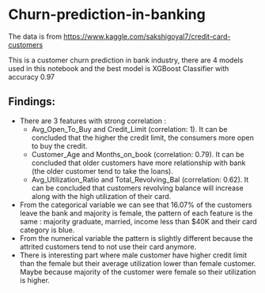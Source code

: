 # Churn-prediction-in-banking
The data is from https://www.kaggle.com/sakshigoyal7/credit-card-customers

This is a customer churn prediction in bank industry, there are 4 models used in this notebook and the best model is XGBoost Classifier with accuracy 0.97 

## Findings:

* There are 3 features with strong correlation :
  * Avg_Open_To_Buy and Credit_Limit (correlation: 1). It can be concluded that the higher the credit limit,  the consumers more open to buy the credit.
  * Customer_Age and Months_on_book (correlation: 0.79). It can be concluded that older customers have more relationship with bank (the older customer tend to take the loans).
  * Avg_Utilization_Ratio and Total_Revolving_Bal (correlation: 0.62). It can be concluded that customers revolving balance will increase along with the high utilization of their card.
* From the categorical variable we can see that 16.07% of the customers leave the bank and majority is female, the pattern of each feature is the same : majority graduate, married, income less than $40K and their card category is blue.
* From the numerical variable the pattern is slightly different because the attrited customers tend to not use their card anymore.
* There is interesting part where male customer have higher credit limit than the female but their average utilization lower than female customer. Maybe because majority of the customer were female so their utilization is higher.
